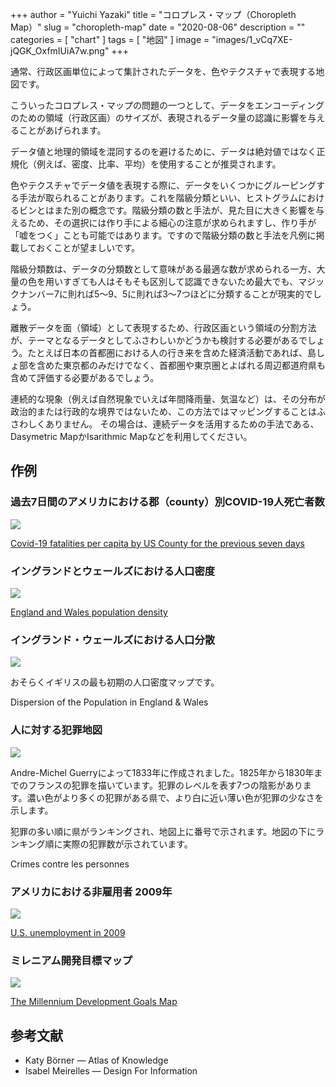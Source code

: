 +++
author = "Yuichi Yazaki"
title = "コロプレス・マップ（Choropleth Map）"
slug = "choropleth-map"
date = "2020-08-06"
description = ""
categories = [
    "chart"
]
tags = [
    "地図"
]
image = "images/1_vCq7XE-jQGK_OxfmIUiA7w.png"
+++

通常、行政区画単位によって集計されたデータを、色やテクスチャで表現する地図です。

<!--more-->

こういったコロプレス・マップの問題の一つとして、データをエンコーディングのための領域（行政区画）のサイズが、表現されるデータ量の認識に影響を与えることがあげられます。

データ値と地理的領域を混同するのを避けるために、データは絶対値ではなく正規化（例えば、密度、比率、平均）を使用することが推奨されます。

色やテクスチャでデータ値を表現する際に、データをいくつかにグルーピングする手法が取られることがあります。これを階級分類といい、ヒストグラムにおけるビンとはまた別の概念です。階級分類の数と手法が、見た目に大きく影響を与えるため、その選択には作り手による細心の注意が求められますし、作り手が「嘘をつく」ことも可能ではあります。ですので階級分類の数と手法を凡例に掲載しておくことが望ましいです。

階級分類数は、データの分類数として意味がある最適な数が求められる一方、大量の色を用いすぎても人はそもそも区別して認識できないため最大でも、マジックナンバー7に則れば5～9、5に則れば3〜7つほどに分類することが現実的でしょう。

離散データを面（領域）として表現するため、行政区画という領域の分割方法が、テーマとなるデータとしてふさわしいかどうかも検討する必要があるでしょう。たとえば日本の首都圏における人の行き来を含めた経済活動であれば、島しょ部を含めた東京都のみだけでなく、首都圏や東京圏とよばれる周辺都道府県も含めて評価する必要があるでしょう。

連続的な現象（例えば自然現象でいえば年間降雨量、気温など）は、その分布が政治的または行政的な境界ではないため、この方法ではマッピングすることはふさわしくありません。 その場合は、連続データを活用するための手法である、Dasymetric MapかIsarithmic Mapなどを利用してください。

## 作例

### 過去7日間のアメリカにおける郡（county）別COVID-19人死亡者数

![](images/1_vCq7XE-jQGK_OxfmIUiA7w.png)

[Covid-19 fatalities per capita by US County for the previous seven days](https://towardsdatascience.com/accessing-and-examining-covid-19-data-on-your-own-e9d9b4fbc09b)


### イングランドとウェールズにおける人口密度

![](images/1_7PuOErZ1mOwPRURYEqkhOg.png)

[England and Wales population density](https://medium.com/@briskat/england-wales-population-density-heat-map-26a28a2b6091)


### イングランド・ウェールズにおける人口分散

![](images/fletcher-map-population.jpg)

おそらくイギリスの最も初期の人口密度マップです。

Dispersion of the Population in England & Wales

### 人に対する犯罪地図

![](images/guerry-map-crimes-against-people-1.jpg)

Andre-Michel Guerryによって1833年に作成されました。1825年から1830年までのフランスの犯罪を描いています。犯罪のレベルを表す7つの陰影があります。濃い色がより多くの犯罪がある県で、より白に近い薄い色が犯罪の少なさを示します。

犯罪の多い順に県がランキングされ、地図上に番号で示されます。地図の下にランキング順に実際の犯罪数が示されています。

Crimes contre les personnes

### アメリカにおける非雇用者 2009年

![](images/1_Ovjcva1yrMbkJMqlkGD5xA.png)

[U.S. unemployment in 2009](https://flowingdata.com/2009/11/12/how-to-make-a-us-county-thematic-map-using-free-tools/)


### ミレニアム開発目標マップ

![](images/1_eYAnZ0IMI5AWsQ9kUTbn6w.jpeg)

[The Millennium Development Goals Map](http://scimaps.org/mapdetail/the_millennium_devel_90/)


## 参考文献
- Katy Börner — Atlas of Knowledge
- Isabel Meirelles — Design For Information